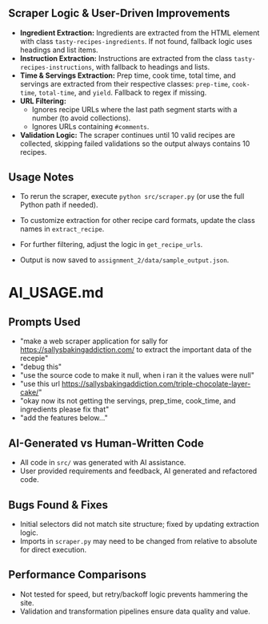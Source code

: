 #
## Scraper Logic & User-Driven Improvements

- **Ingredient Extraction:** Ingredients are extracted from the HTML element with class `tasty-recipes-ingredients`. If not found, fallback logic uses headings and list items.
- **Instruction Extraction:** Instructions are extracted from the class `tasty-recipes-instructions`, with fallback to headings and lists.
- **Time & Servings Extraction:** Prep time, cook time, total time, and servings are extracted from their respective classes: `prep-time`, `cook-time`, `total-time`, and `yield`. Fallback to regex if missing.
- **URL Filtering:**
	- Ignores recipe URLs where the last path segment starts with a number (to avoid collections).
	- Ignores URLs containing `#comments`.
- **Validation Logic:** The scraper continues until 10 valid recipes are collected, skipping failed validations so the output always contains 10 recipes.

## Usage Notes
- To rerun the scraper, execute `python src/scraper.py` (or use the full Python path if needed).
- To customize extraction for other recipe card formats, update the class names in `extract_recipe`.
- For further filtering, adjust the logic in `get_recipe_urls`.

- Output is now saved to `assignment_2/data/sample_output.json`.
# AI_USAGE.md

## Prompts Used
- "make a web scraper application for sally for https://sallysbakingaddiction.com/ to extract the important data of the recepie"
- "debug this"
- "use the source code to make it null, when i ran it the values were null"
- "use this url https://sallysbakingaddiction.com/triple-chocolate-layer-cake/"
- "okay now its not getting the servings, prep_time, cook_time, and ingredients please fix that"
- "add the features below..."

## AI-Generated vs Human-Written Code
- All code in `src/` was generated with AI assistance.
- User provided requirements and feedback, AI generated and refactored code.

## Bugs Found & Fixes
- Initial selectors did not match site structure; fixed by updating extraction logic.
- Imports in `scraper.py` may need to be changed from relative to absolute for direct execution.

## Performance Comparisons
- Not tested for speed, but retry/backoff logic prevents hammering the site.
- Validation and transformation pipelines ensure data quality and value.
